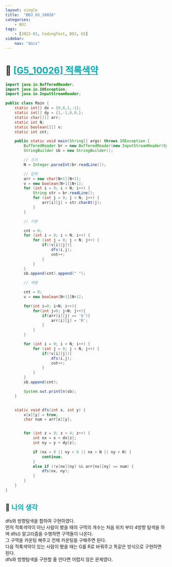 ```yaml
---
layout: single
title:  "BOJ_G5_10026"
categories: 
    - BOJ
tags: 
    - [2022-02, CodingTest, BOJ, G5]
sidebar:
    nav: "docs"
---
```


# 📁 <b><a style="color:#00adb5" href="https://www.acmicpc.net/problem/10026" target=_blank>[G5_10026] 적록색약</a></b>

```java
import java.io.BufferedReader;
import java.io.IOException;
import java.io.InputStreamReader;

public class Main {
    static int[] dx = {0,0,1,-1};
    static int[] dy = {1,-1,0,0,};
    static char[][] arr;
    static int N;
    static boolean[][] v;
    static int cnt;

    public static void main(String[] args) throws IOException {
        BufferedReader br = new BufferedReader(new InputStreamReader(System.in));
        StringBuilder sb = new StringBuilder();

        // 크기
        N = Integer.parseInt(br.readLine());

        // 입력
        arr = new char[N+1][N+1];
        v = new boolean[N+1][N+1];
        for (int i = 0; i < N; i++) {
            String str = br.readLine();
            for (int j = 0; j < N; j++) {
                arr[i][j] = str.charAt(j);
            }
        }

        // 기본

        cnt = 0;
        for (int i = 0; i < N; i++) {
            for (int j = 0; j < N; j++) {
                if(!v[i][j]){
                    dfs(i,j);
                    cnt++;
                }
            }
        }
        sb.append(cnt).append(" ");

        // 색맹

        cnt = 0;
        v = new boolean[N+1][N+1];

        for(int i=0; i<N; i++){
            for(int j=0; j<N; j++){
                if(arr[i][j] == 'G'){
                    arr[i][j] = 'R';
                }
            }
        }

        for (int i = 0; i < N; i++) {
            for (int j = 0; j < N; j++) {
                if(!v[i][j]){
                    dfs(i,j);
                    cnt++;
                }
            }
        }
        sb.append(cnt);

        System.out.println(sb);
    }


    static void dfs(int x, int y) {
        v[x][y] = true;
        char num = arr[x][y];


        for (int z = 0; z < 4; z++) {
            int nx = x + dx[z];
            int ny = y + dy[z];

            if (nx < 0 || ny < 0 || nx > N || ny > N) {
                continue;
            }
            else if (!v[nx][ny] && arr[nx][ny] == num) {
                dfs(nx, ny);
            }
        }
    }
}
```


## 🤔 <b><a style="color:#00adb5">나의 생각</a></b>
dfs와 방향탐색을 합하여 구현하였다.<br>
먼저 적록색약이 아닌 사람이 봤을 때의 구역의 개수는 처음 위치 부터 4방향 탐색을 하며 dfs() 알고리즘을 수행하면 구역들이 나온다.<br>
그 구역을 카운팅 해주고 전체 카운팅을 구해주면 된다.<br>
다음 적록색약이 있는 사람이 봤을 때는 G를 R로 바꿔주고 똑같은 방식으로 구현하면 된다.<br>
dfs와 방향탐색을 구현할 줄 안다면 어렵지 않은 문제였다.